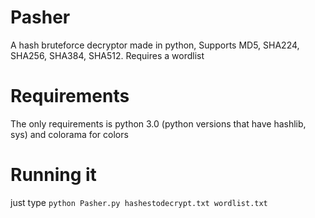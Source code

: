 # Pasher
A hash bruteforce decryptor made in python, Supports MD5, SHA224, SHA256, SHA384, SHA512. Requires a wordlist

# Requirements
The only requirements is python 3.0 (python versions that have hashlib, sys) and colorama for colors

# Running it
just type `python Pasher.py hashestodecrypt.txt wordlist.txt`
